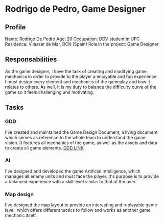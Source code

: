 
# Rodrigo de Pedro, Game Designer

## Profile

Name: Rodrigo De Pedro
Age: 20
Occupation: DDV student in UPC
Residence: Vilassar de Mar, BCN (Spain)
Role in the project: Game Designer

## Responsabilities

As the game designer, I have the task of creating and modifying game mechanics in order to provide to the player a enjoyable and fun experience. I must design every element and mechanics of the gameplay and how it relates to others. As well, it is my duty to balance the difficulty curve of the game so it feels challenging and motivating.

## Tasks

### GDD

I've created and maintained the Game Design Document, a living document which serves as reference to the whole team to understand the game vision. It features all mechanics of the game, as well as the assets and data to create all game elements.
[GDD LINK](https://github.com/TinoTano/AoE_Project2/wiki/GDD)


### AI

I've designed and developed the game Artificial Intelligence, which manages all enemy units and must face the player. It's purpose is to provide a balanced experience with a skill level similar to that of the user.

### Map design

I've designed the map layout to provide an interesting and replayable game level, which offers different tactics to follow and works as another game mechanic itself.
